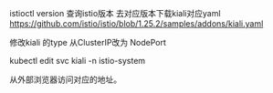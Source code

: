 istioctl version 查询istio版本
去对应版本下载kiali对应yaml  https://github.com/istio/istio/blob/1.25.2/samples/addons/kiali.yaml

修改kiali 的type 从ClusterIP改为 NodePort

kubectl edit svc kiali -n istio-system

从外部浏览器访问对应的地址。
